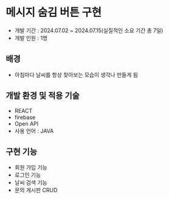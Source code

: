 # 메시지 숨김 버튼 구현
+ 개발 기간 : 2024.07.02 ~ 2024.07.15(실질적인 소요 기간 총 7일)
+ 개발 인원 : 1명

## 배경
+ 아침마다 날씨를 항상 찾아보는 모습이 생각나 만들게 됨

## 개발 환경 및 적용 기술
- REACT
- firebase
- Open API
- 사용 언어 : JAVA

## 구현 기능
+ 회원 가입 기능
+ 로그인 기능
+ 날씨 검색 기능
+ 문의 게시판 CRUD
